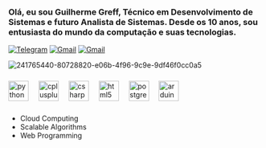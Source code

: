 ### Olá, eu sou Guilherme Greff, Técnico em Desenvolvimento de Sistemas e futuro Analista de Sistemas. Desde os 10 anos, sou entusiasta do mundo da computação e suas tecnologias.

[![Telegram](https://img.shields.io/badge/Telegram-2CA5E0?style=for-the-badge&logo=telegram&logoColor=white)](https://t.me/Greff81)
[![Gmail](https://img.shields.io/badge/Gmail-D14836?style=for-the-badge&logo=gmail&logoColor=white)](mailto:guilhermegreff91@gmail.com)
[![Gmail](https://img.shields.io/badge/LinkedIn-0077B5?style=for-the-badge&logo=linkedin&logoColor=white)](www.linkedin.com/in/guilherme-greff-4bb378296)

![241765440-80728820-e06b-4f96-9c9e-9df46f0cc0a5](https://github.com/user-attachments/assets/9ec1f123-b3ac-4129-9a90-6cacf8617382)

###

<div align="left">
  <img src="https://cdn.jsdelivr.net/gh/devicons/devicon/icons/python/python-original.svg" height="40" alt="python logo"  />
  <img width="12" />
  <img src="https://cdn.jsdelivr.net/gh/devicons/devicon/icons/cplusplus/cplusplus-original.svg" height="40" alt="cplusplus logo"  />
  <img width="12" />
  <img src="https://cdn.jsdelivr.net/gh/devicons/devicon/icons/csharp/csharp-original.svg" height="40" alt="csharp logo"  />
  <img width="12" />
  <img src="https://cdn.jsdelivr.net/gh/devicons/devicon/icons/html5/html5-original.svg" height="40" alt="html5 logo"  />
  <img width="12" />
  <img src="https://cdn.jsdelivr.net/gh/devicons/devicon/icons/postgresql/postgresql-original.svg" height="40" alt="postgresql logo"  />
  <img width="12" />
  <img src="https://cdn.jsdelivr.net/gh/devicons/devicon/icons/arduino/arduino-original.svg" height="40" alt="arduino logo"  />
</div>

###
- Cloud Computing
- Scalable Algorithms
- Web Programming


